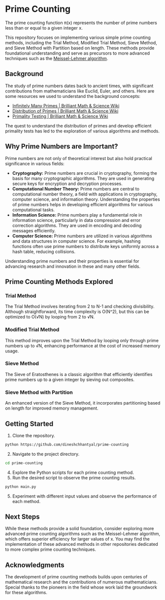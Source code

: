 # Prime Counting

The prime counting function π(x) represents the number of prime numbers less than or equal to a given integer x.

This repository focuses on implementing various simple prime counting methods, including the Trial Method, Modified Trial Method, Sieve Method, and Sieve Method with Partition based on length. These methods provide foundational understanding and serve as precursors to more advanced techniques such as the [Meissel-Lehmer algorithm](https://en.wikipedia.org/wiki/Meissel%E2%80%93Lehmer_algorithm).

## Background

The study of prime numbers dates back to ancient times, with significant contributions from mathematicians like Euclid, Euler, and others. Here are some resources we used to understand the background concepts:

- [Infinitely Many Primes | Brilliant Math & Science Wiki](https://brilliant.org/wiki/infinitely-many-primes/)
- [Distribution of Primes | Brilliant Math & Science Wiki](https://brilliant.org/wiki/distribution-of-primes/)
- [Primality Testing | Brilliant Math & Science Wiki](https://brilliant.org/wiki/prime-testing/)

The quest to understand the distribution of primes and develop efficient primality tests has led to the exploration of various algorithms and methods.

## Why Prime Numbers are Important?

Prime numbers are not only of theoretical interest but also hold practical significance in various fields:

- **Cryptography:** Prime numbers are crucial in cryptography, forming the basis for many cryptographic algorithms. They are used in generating secure keys for encryption and decryption processes.
- **Computational Number Theory:** Prime numbers are central to computational number theory, a field with applications in cryptography, computer science, and information theory. Understanding the properties of prime numbers helps in developing efficient algorithms for various computational tasks.
- **Information Science:** Prime numbers play a fundamental role in information science, particularly in data compression and error correction algorithms. They are used in encoding and decoding messages efficiently.
- **Computer Science:** Prime numbers are utilized in various algorithms and data structures in computer science. For example, hashing functions often use prime numbers to distribute keys uniformly across a hash table, reducing collisions.

Understanding prime numbers and their properties is essential for advancing research and innovation in these and many other fields.

## Prime Counting Methods Explored

### Trial Method

The Trial Method involves iterating from 2 to N-1 and checking divisibility. Although straightforward, its time complexity is O(N^2), but this can be optimized to O(√N) by looping from 2 to √N.

### Modified Trial Method

This method improves upon the Trial Method by looping only through prime numbers up to √N, enhancing performance at the cost of increased memory usage.

### Sieve Method

The Sieve of Eratosthenes is a classic algorithm that efficiently identifies prime numbers up to a given integer by sieving out composites.

### Sieve Method with Partition

An enhanced version of the Sieve Method, it incorporates partitioning based on length for improved memory management.

## Getting Started

1. Clone the repository.

```bash
python https://github.com/dineshchhantyal/prime-counting
```

2. Navigate to the project directory.

```bash
cd prime-counting
```

4. Explore the Python scripts for each prime counting method.
5. Run the desired script to observe the prime counting results.

```bash
python main.py
```

5. Experiment with different input values and observe the performance of each method.

## Next Steps

While these methods provide a solid foundation, consider exploring more advanced prime counting algorithms such as the Meissel-Lehmer algorithm, which offers superior efficiency for larger values of x. You may find the implementation of these advanced methods in other repositories dedicated to more complex prime counting techniques.

## Acknowledgments

The development of prime counting methods builds upon centuries of mathematical research and the contributions of numerous mathematicians. Special thanks to the pioneers in the field whose work laid the groundwork for these algorithms.
